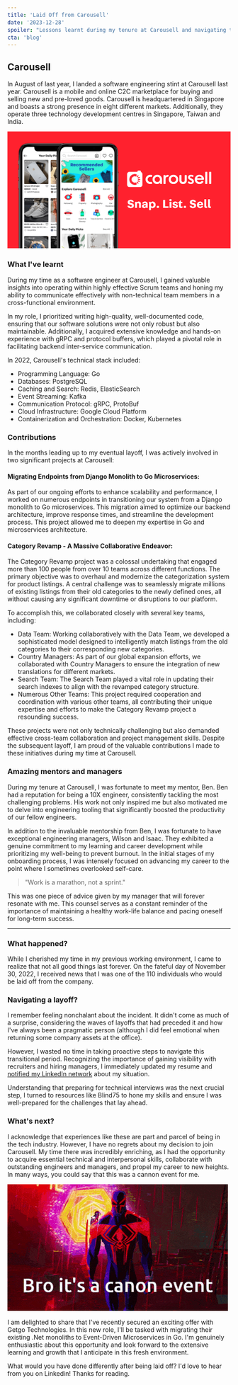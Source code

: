 ```yaml
---
title: 'Laid Off from Carousell'
date: '2023-12-28'
spoiler: "Lessons learnt during my tenure at Carousell and navigating the recent tech layoffs."
cta: 'blog'
---
```


## Carousell

In August of last year, I landed a software engineering stint at Carousell last year. Carousell is a mobile and online C2C marketplace for buying and selling new and pre-loved goods. Carousell is headquartered in Singapore and boasts a strong presence in eight different markets. Additionally, they operate three technology development centres in Singapore, Taiwan and India.

![Carousell Image](carousell.png)

### What I've learnt

During my time as a software engineer at Carousell, I gained valuable insights into operating within highly effective Scrum teams and honing my ability to communicate effectively with non-technical team members in a cross-functional environment.

In my role, I prioritized writing high-quality, well-documented code, ensuring that our software solutions were not only robust but also maintainable. Additionally, I acquired extensive knowledge and hands-on experience with gRPC and protocol buffers, which played a pivotal role in facilitating backend inter-service communication.

In 2022, Carousell's technical stack included:

- Programming Language: Go
- Databases: PostgreSQL
- Caching and Search: Redis, ElasticSearch
- Event Streaming: Kafka
- Communication Protocol: gRPC, ProtoBuf
- Cloud Infrastructure: Google Cloud Platform
- Containerization and Orchestration: Docker, Kubernetes

### Contributions

In the months leading up to my eventual layoff, I was actively involved in two significant projects at Carousell:

#### Migrating Endpoints from Django Monolith to Go Microservices:
As part of our ongoing efforts to enhance scalability and performance, I worked on numerous endpoints in transitioning our system from a Django monolith to Go microservices. This migration aimed to optimize our backend architecture, improve response times, and streamline the development process. This project allowed me to deepen my expertise in Go and microservices architecture.

####  Category Revamp - A Massive Collaborative Endeavor:
The Category Revamp project was a colossal undertaking that engaged more than 100 people from over 10 teams across different functions. The primary objective was to overhaul and modernize the categorization system for product listings. A central challenge was to seamlessly migrate millions of existing listings from their old categories to the newly defined ones, all without causing any significant downtime or disruptions to our platform.

To accomplish this, we collaborated closely with several key teams, including:

- Data Team: Working collaboratively with the Data Team, we developed a sophisticated model designed to intelligently match listings from the old categories to their corresponding new categories.
- Country Managers: As part of our global expansion efforts, we collaborated with Country Managers to ensure the integration of new translations for different markets.
- Search Team: The Search Team played a vital role in updating their search indexes to align with the revamped category structure. 
- Numerous Other Teams: This project required cooperation and coordination with various other teams, all contributing their unique expertise and efforts to make the Category Revamp project a resounding success.

These projects were not only technically challenging but also demanded effective cross-team collaboration and project management skills. Despite the subsequent layoff, I am proud of the valuable contributions I made to these initiatives during my time at Carousell.

### Amazing mentors and managers

During my tenure at Carousell, I was fortunate to meet my mentor, Ben. Ben had a reputation for being a 10X engineer, consistently tackling the most challenging problems. His work not only inspired me but also motivated me to delve into engineering tooling that significantly boosted the productivity of our fellow engineers.

In addition to the invaluable mentorship from Ben, I was fortunate to have exceptional engineering managers, Wilson and Isaac. They exhibited a genuine commitment to my learning and career development while prioritizing my well-being to prevent burnout. In the initial stages of my onboarding process, I was intensely focused on advancing my career to the point where I sometimes overlooked self-care.

>"Work is a marathon, not a sprint."

This was one piece of advice given by my manager that will forever resonate with me. This counsel serves as a constant reminder of the importance of maintaining a healthy work-life balance and pacing oneself for long-term success. 

---
### What happened?

While I cherished my time in my previous working environment, I came to realize that not all good things last forever. On the fateful day of November 30, 2022, I received news that I was one of the 110 individuals who would be laid off from the company.

### Navigating a layoff?

I remember feeling nonchalant about the incident. It didn't come as much of a surprise, considering the waves of layoffs that had preceded it and how I've always been a pragmatic person (although I did feel emotional when returning some company assets at the office).

However, I wasted no time in taking proactive steps to navigate this transitional period. Recognizing the importance of gaining visibility with recruiters and hiring managers, I immediately updated my resume and [notified my LinkedIn network](https://www.linkedin.com/posts/raythx_opentowork-softwareengineering-backend-activity-7004660841568489472-MFlm?utm_source=share&utm_medium=member_desktop) about my situation. 

Understanding that preparing for technical interviews was the next crucial step, I turned to resources like Blind75 to hone my skills and ensure I was well-prepared for the challenges that lay ahead.

### What's next?

I acknowledge that experiences like these are part and parcel of being in the tech industry. However, I have no regrets about my decision to join Carousell. My time there was incredibly enriching, as I had the opportunity to acquire essential technical and interpersonal skills, collaborate with outstanding engineers and managers, and propel my career to new heights. In many ways, you could say that this was a cannon event for me.

![Cannon Event](canon_event.gif)

I am delighted to share that I've recently secured an exciting offer with Getgo Technologies. In this new role, I'll be tasked with migrating their existing .Net monoliths to Event-Driven Microservices in Go. I'm genuinely enthusiastic about this opportunity and look forward to the extensive learning and growth that I anticipate in this fresh environment.

What would you have done differently after being laid off? I'd love to hear from you on Linkedin! Thanks for reading.